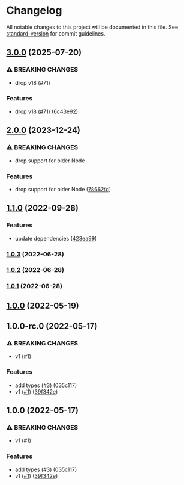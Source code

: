 # Changelog

All notable changes to this project will be documented in this file. See [standard-version](https://github.com/conventional-changelog/standard-version) for commit guidelines.

## [3.0.0](https://github.com/metcoder95/fastify-racing/compare/v2.0.0...v3.0.0) (2025-07-20)


### ⚠ BREAKING CHANGES

* drop v18 (#71)

### Features

* drop v18 ([#71](https://github.com/metcoder95/fastify-racing/issues/71)) ([6c43e92](https://github.com/metcoder95/fastify-racing/commit/6c43e9280390240a68e9522944c17c52df135f67))

## [2.0.0](https://github.com/metcoder95/fastify-racing/compare/v1.1.0...v2.0.0) (2023-12-24)


### ⚠ BREAKING CHANGES

* drop support for older Node

### Features

* drop support for older Node ([78662fd](https://github.com/metcoder95/fastify-racing/commit/78662fda1b3f5b4ea093b744dd8b205c237b86d7))

## [1.1.0](https://github.com/metcoder95/fastify-racing/compare/v1.0.3...v1.1.0) (2022-09-28)


### Features

* update dependencies ([423ea99](https://github.com/metcoder95/fastify-racing/commit/423ea997bc2193b6b4bd64f74b0963500fd88d7d))

### [1.0.3](https://github.com/metcoder95/fastify-racing/compare/v1.0.0...v1.0.3) (2022-06-28)

### [1.0.2](https://github.com/metcoder95/fastify-racing/compare/v1.0.0...v1.0.2) (2022-06-28)

### [1.0.1](https://github.com/metcoder95/fastify-racing/compare/v1.0.0...v1.0.1) (2022-06-28)

## [1.0.0](https://github.com/metcoder95/fastify-racing/compare/v2.0.0...v1.0.0) (2022-05-19)

## 1.0.0-rc.0 (2022-05-17)


### ⚠ BREAKING CHANGES

* v1 (#1)

### Features

* add types ([#3](https://github.com/metcoder95/fastify-racing/issues/3)) ([035c117](https://github.com/metcoder95/fastify-racing/commit/035c11700b229237facff79f7eec46d11a35137c))
* v1 ([#1](https://github.com/metcoder95/fastify-racing/issues/1)) ([39f342e](https://github.com/metcoder95/fastify-racing/commit/39f342e348224346bc1c2e37306c284e76d43b7e))

## 1.0.0 (2022-05-17)


### ⚠ BREAKING CHANGES

* v1 (#1)

### Features

* add types ([#3](https://github.com/metcoder95/fastify-racing/issues/3)) ([035c117](https://github.com/metcoder95/fastify-racing/commit/035c11700b229237facff79f7eec46d11a35137c))
* v1 ([#1](https://github.com/metcoder95/fastify-racing/issues/1)) ([39f342e](https://github.com/metcoder95/fastify-racing/commit/39f342e348224346bc1c2e37306c284e76d43b7e))
